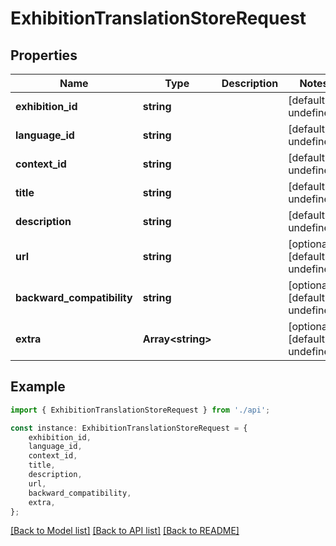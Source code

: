 # ExhibitionTranslationStoreRequest


## Properties

Name | Type | Description | Notes
------------ | ------------- | ------------- | -------------
**exhibition_id** | **string** |  | [default to undefined]
**language_id** | **string** |  | [default to undefined]
**context_id** | **string** |  | [default to undefined]
**title** | **string** |  | [default to undefined]
**description** | **string** |  | [default to undefined]
**url** | **string** |  | [optional] [default to undefined]
**backward_compatibility** | **string** |  | [optional] [default to undefined]
**extra** | **Array&lt;string&gt;** |  | [optional] [default to undefined]

## Example

```typescript
import { ExhibitionTranslationStoreRequest } from './api';

const instance: ExhibitionTranslationStoreRequest = {
    exhibition_id,
    language_id,
    context_id,
    title,
    description,
    url,
    backward_compatibility,
    extra,
};
```

[[Back to Model list]](../README.md#documentation-for-models) [[Back to API list]](../README.md#documentation-for-api-endpoints) [[Back to README]](../README.md)
